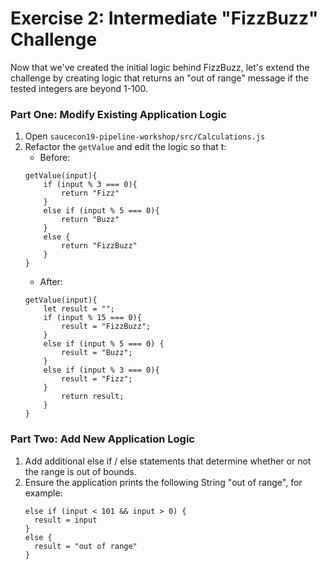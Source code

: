 # Exercise 2: Intermediate "FizzBuzz" Challenge

Now that we've created the initial logic behind FizzBuzz, let's extend the challenge by creating logic that returns an "out of range" message if the tested integers are beyond 1-100.

### Part One: Modify Existing Application Logic

1. Open `saucecon19-pipeline-workshop/src/Calculations.js`
2. Refactor the `getValue` and edit the logic so that t:
    * Before: 
    ```
    getValue(input){
        if (input % 3 === 0){
            return "Fizz"
        }
        else if (input % 5 === 0){
            return "Buzz"
        }
        else {
            return "FizzBuzz"
        } 
    }
    ```
    * After:
    ```
    getValue(input){ 
        let result = "";
        if (input % 15 === 0){
            result = "FizzBuzz";
        }
        else if (input % 5 === 0) {
            result = "Buzz";
        }
        else if (input % 3 === 0){
            result = "Fizz";
        }
            return result;
        }
    }
    ```
    
### Part Two: Add New Application Logic
1. Add additional else if / else statements that determine whether or not the range is out of bounds.
2. Ensure the application prints the following String "out of range", for example:
    ```
    else if (input < 101 && input > 0) {
      result = input
    }
    else {
      result = "out of range"
    }
    ```